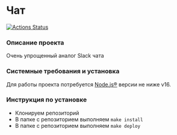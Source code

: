 # Чат

[![Actions Status](https://github.com/Bosqy/frontend-project-12/workflows/hexlet-check/badge.svg)](https://github.com/Bosqy/frontend-project-12/actions)

### Описание проекта

Очень упрощенный аналог Slack чата

### Системные требования и установка
Для работы проекта потребуется [Node.js®](https://nodejs.org/en/) версии не ниже v16.

### Инструкция по установке
* Клонируем репозиторий
* В папке с репозиторием выполняем `make install`
* В папке с репозиторием выполняем `make deploy`
